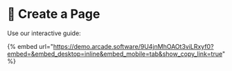 # 🎨 Create a Page

Use our interactive guide:

{% embed url="https://demo.arcade.software/9U4jnMhOAOt3viLRxyf0?embed=&embed_desktop=inline&embed_mobile=tab&show_copy_link=true" %}
